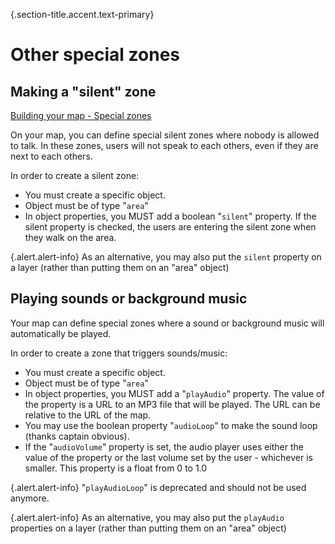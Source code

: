 {.section-title.accent.text-primary}
# Other special zones

## Making a "silent" zone

[Building your map - Special zones](https://www.youtube.com/watch?v=z7XLo06o-ow)

On your map, you can define special silent zones where nobody is allowed to talk. In these zones, users will not speak to each others, even if they are next to each others.

In order to create a silent zone:

*   You must create a specific object.
*   Object must be of type "`area`"
*   In object properties, you MUST add a boolean "`silent`" property. If the silent property is checked, the users are entering the silent zone when they walk on the area.

{.alert.alert-info}
As an alternative, you may also put the `silent` property on a layer (rather than putting them on an "area" object)

## Playing sounds or background music

Your map can define special zones where a sound or background music will automatically be played.

In order to create a zone that triggers sounds/music:

*   You must create a specific object.
*   Object must be of type "`area`"
*   In object properties, you MUST add a "`playAudio`" property. The value of the property is a URL to an MP3 file that will be played. The URL can be relative to the URL of the map.
*   You may use the boolean property "`audioLoop`" to make the sound loop (thanks captain obvious).
*   If the "`audioVolume`" property is set, the audio player uses either the value of the property or the last volume set by the user - whichever is smaller. This property is a float from 0 to 1.0

{.alert.alert-info}
"`playAudioLoop`" is deprecated and should not be used anymore.

{.alert.alert-info}
As an alternative, you may also put the `playAudio` properties on a layer (rather than putting them on an "area" object)

